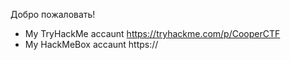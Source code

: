 Добро пожаловать!

- My TryHackMe accaunt https://tryhackme.com/p/CooperCTF
- My HackMeBox accaunt https://
